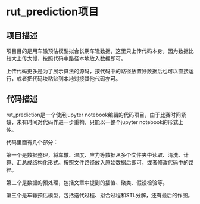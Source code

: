 # rut_prediction项目
## 项目描述
项目目的是用车辙预估模型拟合长期车辙数据，这里只上传代码本身，因为数据比较大上传太慢，按照代码中路径本地放入数据即可。

上传代码更多是为了展示算法的源码，按代码中的路径放置好数据后也可以直接运行，或者把代码块粘贴到本地对接其他代码亦可。
## 代码描述
rut_prediction是一个使用jupyter notebook编辑的代码项目，由于比赛时间紧缺，未有时间对代码作进一步重构，只能以一整个jupyter notebook的形式上传。

代码里面有几个部分：

第一个是数据整理，将车辙、温度、应力等数据从多个文件夹中读取、清洗、计算、汇总成结构化形式。按照文件路径放入原始数据后即可，或者修改代码中的路径。

第二个是数据的预处理，包括文章中提到的插值、聚类、假设检验等。

第三个是车辙预估模型，包括迭代过程、拟合过程和STL分解，还有最后的作图。
